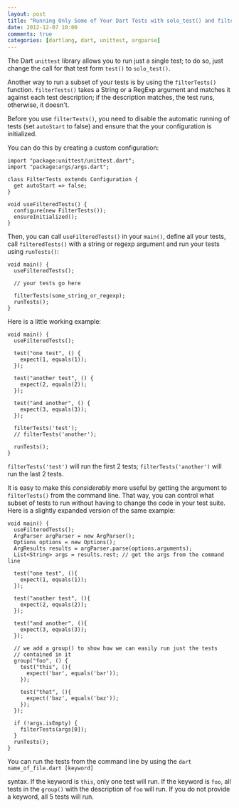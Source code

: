 ```yaml
---
layout: post
title: "Running Only Some of Your Dart Tests with solo_test() and filterTests()"
date: 2012-12-07 10:00
comments: true
categories: [dartlang, dart, unittest, argparse]
---
```

The Dart `unittest` library allows you to run just a single test; to do so,
just change the call for that test form `test()` to `solo_test()`. 

Another way to run a subset of your tests is by using the `filterTests()`
function. `filterTests()` takes a String or a RegExp argument and matches
it against each test description; if the description matches, the test 
runs, otherwise, it doesn't. 

Before you use `filterTests()`, you need to disable the automatic running of
tests (set `autoStart` to false) and ensure that the your configuration is
initialized.

You can do this by creating a custom configuration:

    import "package:unittest/unittest.dart";
    import "package:args/args.dart";
    
    class FilterTests extends Configuration {
      get autoStart => false;
    }
    
    void useFilteredTests() {
      configure(new FilterTests());
      ensureInitialized();  
    }
    

Then, you can call `useFilteredTests()` in your `main()`, define all your
tests, call `filteredTests()` with a string or regexp argument and run your
tests using `runTests()`:

    void main() {
      useFilteredTests();

      // your tests go here

      filterTests(some_string_or_regexp);
      runTests();
    }


Here is a little working example:

    void main() {
      useFilteredTests();
      
      test("one test", () {
        expect(1, equals(1));
      }); 
      
      test("another test", () {
        expect(2, equals(2));
      });
      
      test("and another", () {
        expect(3, equals(3));
      });
      
      filterTests('test');
      // filterTests('another');
            
      runTests();
    }

`filterTests('test')` will run the first 2 tests; `filterTests('another')` will
run the last 2 tests.


It is easy to make this _considerably_ more useful by getting the argument to
`filterTests()` from the command line. That way, you can control what subset of
tests to run without having to change the code in your test suite. Here is a
slightly expanded version of the same example: 

    void main() {
      useFilteredTests();
      ArgParser argParser = new ArgParser();
      Options options = new Options();
      ArgResults results = argParser.parse(options.arguments);
      List<String> args = results.rest; // get the args from the command line
       
      test("one test", (){
        expect(1, equals(1));
      }); 
      
      test("another test", (){
        expect(2, equals(2));
      });
      
      test("and another", (){
        expect(3, equals(3));
      });
      
      // we add a group() to show how we can easily run just the tests
      // contained in it
      group("foo", () {
        test("this", (){
          expect('bar', equals('bar'));
        }); 
        
        test("that", (){
          expect('baz', equals('baz'));
        });
      });
      
      if (!args.isEmpty) {
        filterTests(args[0]);
      }
      runTests();
    }

You can run the tests from the command line by using the 
    `dart name_of_file.dart [keyword]`

syntax. If the keyword is `this`, only one test will run. If the keyword is
`foo`, all tests in the `group()` with the description of `foo` will run.
If you do not provide a keyword, all 5 tests will run.

